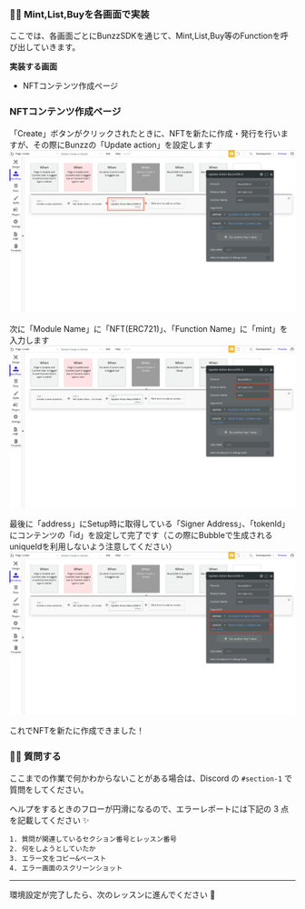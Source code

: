 ### 👩‍💻 **Mint,List,Buyを各画面で実装**

ここでは、各画面ごとにBunzzSDKを通じて、Mint,List,Buy等のFunctionを呼び出していきます。

**実装する画面**

*   NFTコンテンツ作成ページ


### **NFTコンテンツ作成ページ**

「Create」ボタンがクリックされたときに、NFTを新たに作成・発行を行いますが、その際にBunzzの「Update action」を設定します
![](/public/images/99-NFT-MarketPlace/section-4/4_1_1.png)

次に「Module Name」に「NFT(ERC721)」、「Function Name」に「mint」を入力します
![](/public/images/99-NFT-MarketPlace/section-4/4_1_2.png)

最後に「address」にSetup時に取得している「Signer Address」、「tokenId」にコンテンツの「id」を設定して完了です（この際にBubbleで生成されるuniqueIdを利用しないよう注意してください）
![](/public/images/99-NFT-MarketPlace/section-4/4_1_3.png)

これでNFTを新たに作成できました！


### 🙋‍♂️ 質問する

ここまでの作業で何かわからないことがある場合は、Discord の `#section-1` で質問をしてください。

ヘルプをするときのフローが円滑になるので、エラーレポートには下記の 3 点を記載してください ✨

    1. 質問が関連しているセクション番号とレッスン番号
    2. 何をしようとしていたか
    3. エラー文をコピー&ペースト
    4. エラー画面のスクリーンショット
    

* * *

環境設定が完了したら、次のレッスンに進んでください 🎉
